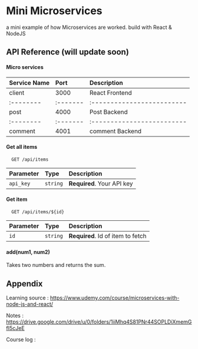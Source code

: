 
# Mini Microservices

a mini example of how Microservices are worked. build with React & NodeJS


## API Reference (will update soon)

#### Micro services
| Service Name | Port     | Description                |
| :--------    | :------- | :------------------------- |
| client       | 3000     | React Frontend             |
| :--------    | :------- | :------------------------- |
| post         | 4000     | Post Backend               |
| :--------    | :------- | :------------------------- |
| comment      | 4001     | comment Backend            |

#### Get all items

```http
  GET /api/items
```

| Parameter | Type     | Description                |
| :-------- | :------- | :------------------------- |
| `api_key` | `string` | **Required**. Your API key |

#### Get item

```http
  GET /api/items/${id}
```

| Parameter | Type     | Description                       |
| :-------- | :------- | :-------------------------------- |
| `id`      | `string` | **Required**. Id of item to fetch |

#### add(num1, num2)

Takes two numbers and returns the sum.

  
## Appendix

Learning source : https://www.udemy.com/course/microservices-with-node-js-and-react/

Notes : https://drive.google.com/drive/u/0/folders/1iiMhq4S81PNr44SOPLDiXmemGfI5cJeE   

Course log : 

  
